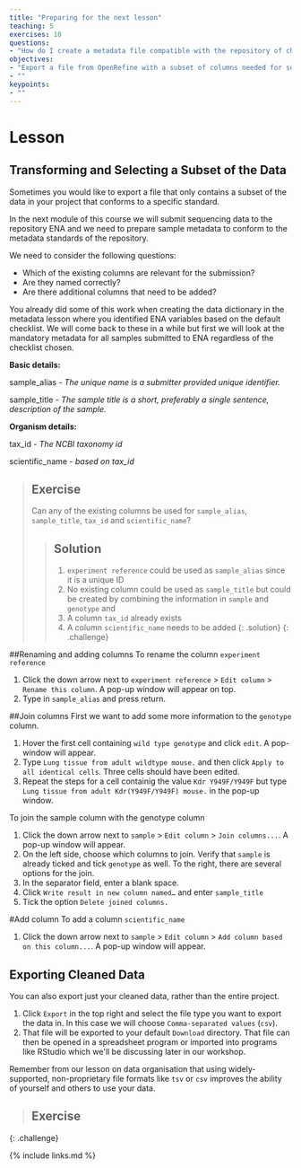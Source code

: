 ```yaml
---
title: "Preparing for the next lesson"
teaching: 5
exercises: 10
questions:
- "How do I create a metadata file compatible with the repository of choice?"
objectives:
- "Export a file from OpenRefine with a subset of columns needed for submitting the data to the repository ENA."
- ""
keypoints:
- ""
---
```


# Lesson

## Transforming and Selecting a Subset of the Data
Sometimes you would like to export a file that only contains a subset of the data in your project that conforms to a specific standard.  

In the next module of this course we will submit sequencing data to the repository ENA and we need to prepare sample metadata to conform to the metadata standards of the repository.

We need to consider the following questions:

- Which of the existing columns are relevant for the submission?
- Are they named correctly?
- Are there additional columns that need to be added?

You already did some of this work when creating the data dictionary in the metadata lesson where you identified ENA variables based on the default checklist.
We will come back to these in a while but first we will look at the mandatory metadata for all samples submitted to ENA regardless of the checklist chosen.  

**Basic details:**

sample_alias  - _The unique name is a submitter provided unique identifier._

sample_title - _The sample title is a short, preferably a single sentence, description of the sample._

**Organism details:**

tax_id - _The NCBI taxonomy id_

scientific_name - _based on tax_id_


> ## Exercise
>Can any of the existing columns be used for `sample_alias`, `sample_title`, `tax_id` and `scientific_name`?
>
> > ## Solution
> > 1. `experiment reference` could be used as `sample_alias` since it is a unique ID
> > 2. No existing column could be used as `sample_title` but could be created by combining the information in `sample` and `genotype` and     
> > 3. A column `tax_id` already exists
> > 4. A column `scientific_name` needs to be added
> {: .solution}
{: .challenge}

##Renaming and adding columns
To rename the column `experiment reference`
1. Click the down arrow next to `experiment reference` > `Edit column` > `Rename this column`. A pop-up window will appear on top.
2. Type in `sample_alias` and press return.

##Join columns
First we want to add some more information to the `genotype` column.
1. Hover the first cell containing `wild type genotype` and click `edit`. A pop-window will appear.
2. Type `Lung tissue from adult wildtype mouse.` and then click `Apply to all identical cells`. Three cells should have been edited.
3. Repeat the steps for a cell containig the value `Kdr Y949F/Y949F` but type `Lung tissue from adult Kdr(Y949F/Y949F) mouse.` in the pop-up window.

To join the sample column with the genotype column
1. Click the down arrow next to `sample` > `Edit column` > `Join columns...`. A pop-up window will appear.
2. On the left side, choose which columns to join. Verify that `sample` is already ticked and tick `genotype` as well.
To the right, there are several options for the join.
3. In the separator field, enter a blank space.
4. Click ` Write result in new column named… ` and enter `sample_title`
5. Tick the option `Delete joined columns.`


#Add column
To add a column `scientific_name`
1. Click the down arrow next to `sample` > `Edit column` > `Add column based on this column...`. A pop-up window will appear.


## Exporting Cleaned Data

You can also export just your cleaned data, rather than the entire project.

1. Click `Export` in the top right and select the file type you want to export the data in. In this case we will choose `Comma-separated values` (`csv`).
2. That file will be exported to your default `Download` directory. That file can then be opened in a spreadsheet program or imported
into programs like RStudio which we'll be discussing later in our workshop.

Remember from our lesson on data organisation that using widely-supported, non-proprietary file formats like `tsv` or `csv` improves the ability of yourself and others to use your data.

> ## Exercise
>
>
{: .challenge}

{% include links.md %}
